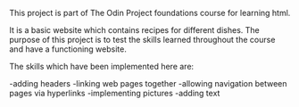 This project is part of The Odin Project foundations course for learning html.

It is a basic website which contains recipes for different dishes. The purpose of this project is to test the skills learned throughout the course and have a functioning website.

The skills which have been implemented here are:

-adding headers
-linking web pages together
-allowing navigation between pages via hyperlinks
-implementing pictures
-adding text
